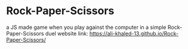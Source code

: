 # Rock-Paper-Scissors
a JS made game when you play against the computer in a simple Rock-Paper-Scissors duel
website link: https://ali-khaled-13.github.io/Rock-Paper-Scissors/
